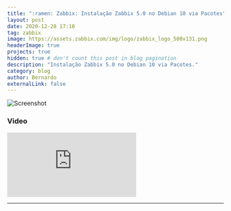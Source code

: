 ```yaml
---
title: ":ramen: Zabbix: Instalação Zabbix 5.0 no Debian 10 via Pacotes"
layout: post
date: 2020-12-28 17:10
tag: zabbix
image: https://assets.zabbix.com/img/logo/zabbix_logo_500x131.png
headerImage: true
projects: true
hidden: true # don't count this post in blog pagination
description: "Instalação Zabbix 5.0 no Debian 10 via Pacotes."
category: blog
author: Bernardo
externalLink: false
---
```


![Screenshot](https://assets.zabbix.com/img/logo/zabbix_logo_500x131.png)

### Video

<div class="video-container"><iframe src="https://www.youtube.com/embed/8GN-nyxkgbE" frameborder="0" allowfullscreen></iframe></div>


---